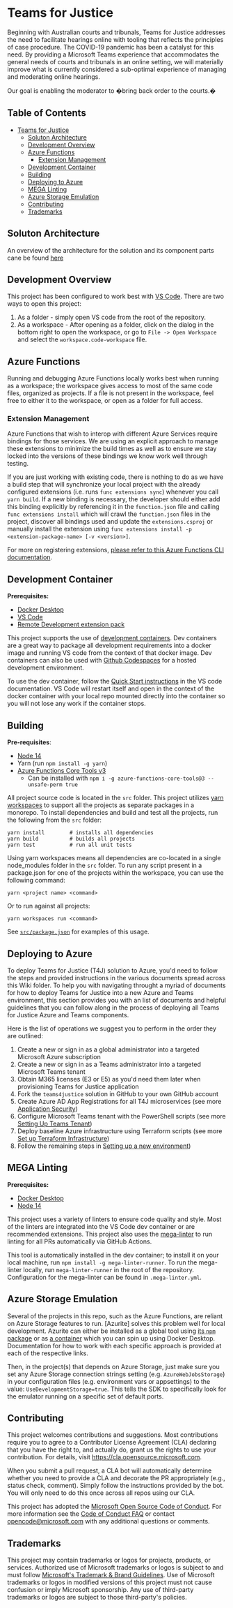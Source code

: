 # Teams for Justice

Beginning with Australian courts and tribunals, Teams for Justice addresses the need to facilitate hearings online with
tooling that reflects the principles of case procedure. The COVID-19 pandemic has been a catalyst for this need.
By providing a Microsoft Teams experience that accommodates the general needs of courts and tribunals in an online setting,
we will materially improve what is currently considered a sub-optimal experience of managing and moderating online hearings.

Our goal is enabling the moderator to �bring back order to the courts.�

## Table of Contents <!-- omit in toc -->

- [Teams for Justice](#teams-for-justice)
  - [Soluton Architecture](#soluton-architecture)
  - [Development Overview](#development-overview)
  - [Azure Functions](#azure-functions)
    - [Extension Management](#extension-management)
  - [Development Container](#development-container)
  - [Building](#building)
  - [Deploying to Azure](#deploying-to-azure)
  - [MEGA Linting](#mega-linting)
  - [Azure Storage Emulation](#azure-storage-emulation)
  - [Contributing](#contributing)
  - [Trademarks](#trademarks)

## Soluton Architecture

An overview of the architecture for the solution and its component parts cane be found [here](docs/wiki/architecture/architecture.md)

## Development Overview

This project has been configured to work best with [VS Code](https://code.visualstudio.com/). There are two ways to open
this project:

1. As a folder - simply open VS code from the root of the repository.
2. As a workspace - After opening as a folder, click on the dialog in the bottom right to open the workspace, or go to
   `File -> Open Workspace` and select the `workspace.code-workspace` file.

## Azure Functions

Running and debugging Azure Functions locally works best when running as a workspace; the workspace gives access to most
of the same code files, organized as projects. If a file is not present in the workspace, feel free to either it to the
workspace, or open as a folder for full access.

### Extension Management

Azure Functions that wish to interop with different Azure Services require bindings for those services. We are using an
explicit approach to manage these extensions to minimize the build times as well as to ensure we stay locked into the
versions of these bindings we know work well through testing.

If you are just working with existing code, there is nothing to do as we have a build step that will synchronize your
local project with the already configured extensions (i.e. runs `func extensions sync`) whenever you call `yarn build`.
If a new binding is necessary, the developer should either add this binding explicitly by referencing it in the
`function.json` file and calling `func extensions install` which will crawl the `function.json` files in the project,
discover all bindings used and update the `extensions.csproj` or manually install the extension using
`func extensions install -p <extension-package-name> [-v <version>]`.

For more on registering extensions, [please refer to this Azure Functions CLI documentation](https://docs.microsoft.com/en-us/azure/azure-functions/functions-run-local?tabs=windows%2Ccsharp%2Cbash#register-extensions).

## Development Container

**Prerequisites:**

- [Docker Desktop](https://www.docker.com/products/docker-desktop)
- [VS Code](https://code.visualstudio.com/)
- [Remote Development extension pack](https://marketplace.visualstudio.com/items?itemName=ms-vscode-remote.vscode-remote-extensionpack)

This project supports the use of [development containers](https://code.visualstudio.com/docs/remote/containers). Dev
containers are a great way to package all development requirements into a docker image and running VS code from the
context of that docker image. Dev containers can also be used with [Github
Codespaces](https://code.visualstudio.com/docs/remote/codespaces) for a hosted development environment.

To use the dev container, follow the [Quick Start
instructions](https://code.visualstudio.com/docs/remote/containers#_quick-start-open-an-existing-folder-in-a-container)
in the VS code documentation. VS Code will restart itself and open in the context of the docker container with your
local repo mounted directly into the container so you will not lose any work if the container stops.

## Building

**Pre-requisites**:

- [Node 14](https://nodejs.org/en/download/)
- Yarn (run `npm install -g yarn`)
- [Azure Functions Core Tools v3](https://docs.microsoft.com/en-us/azure/azure-functions/functions-run-local?tabs=linux%2Ccsharp%2Cbash)
  - Can be installed with `npm i -g azure-functions-core-tools@3 --unsafe-perm true`

All project source code is located in the `src` folder. This project utilizes [yarn
workspaces](https://yarnpkg.com/features/workspaces) to support all the projects as separate packages in a monorepo. To
install dependencies and build and test all the projects, run the following from the `src` folder:

```shell
yarn install        # installs all dependencies
yarn build          # builds all projects
yarn test           # run all unit tests
```

Using yarn workspaces means all dependencies are co-located in a single node_modules folder in the `src` folder. To run
any script present in a package.json for one of the projects within the workspace, you can use the following command:

```shell
yarn <project name> <command>
```

Or to run against all projects:

```shell
yarn workspaces run <command>
```

See [`src/package.json`](src/package.json) for examples of this usage.

## Deploying to Azure

To deploy Teams for Justice (T4J) solution to Azure, you'd need to follow the
steps and provided instructions in the various documents spread across this Wiki
folder. To help you with navigating throught a myriad of documents for how to
deploy Teams for Justice into a new Azure and Teams environment, this section
provides you with an list of documents and helpful guidelines that you can
follow along in the process of deploying all Teams for Justice Azure and Teams
components.

Here is the list of operations we suggest you to perform in the order they are outlined:

1. Create a new or sign in as a global administrator into a targeted Microsoft Azure subscription
2. Create a new or sign in as a Teams administrator into a targeted Microsoft Teams tenant
3. Obtain M365 licenses (E3 or E5) as you'd need them later when provisioning Teams for Justice application
4. Fork the `teams4justice` solution in GitHub to your own GitHub account
5. Create Azure AD App Registrations for all T4J microservices (see more [Application Security](docs/wiki/application-security.md))
6. Configure Microsoft Teams tenant with the PowerShell scripts (see more [Setting Up Teams Tenant](docs/wiki/setting-up-teams-tenant.md))
7. Deploy baseline Azure infrastructure using Terraform scripts (see more [Set up Terraform Infrastructure](./terraform/backend/README.md))
8. Follow the remaining steps in [Setting up a new environment](docs/wiki/setting-up-a-new-environment.md))

## MEGA Linting

**Prerequisites:**

- [Docker Desktop](https://www.docker.com/products/docker-desktop)
- [Node 14](https://nodejs.org/en/download/)

This project uses a variety of linters to ensure code quality and style. Most of the linters are integrated into the VS
Code dev container or are recommended extensions. This project also uses the
[mega-linter](https://github.com/nvuillam/mega-linter/) to run linting for all PRs automatically via GitHub Actions.

This tool is automatically installed in the dev container; to install it on your local machine, run
`npm install -g mega-linter-runner`. To run the mega-linter locally, run `mega-linter-runner` in the root of the
repository. Configuration for the mega-linter can be found in `.mega-linter.yml`.

## Azure Storage Emulation

Several of the projects in this repo, such as the Azure Functions, are reliant on Azure Storage features to run.
[Azurite] solves this problem well for local development. Azurite can either be installed as a global tool using
[its `npm` package](https://www.npmjs.com/package/azurite) or as
[a container](https://hub.docker.com/_/microsoft-azure-storage-azurite) which you can spin up using Docker Desktop.
Documentation for how to work with each specific approach is provided at each of the respective links.

Then, in the project(s) that depends on Azure Storage, just make sure you set any Azure Storage connection strings
setting (e.g. `AzureWebJobsStorage`) in your configuration files (e.g. environment vars or appsettings) to the value:
`UseDevelopmentStorage=true`. This tells the SDK to specifically look for the emulator running on a specific set of
default ports.

## Contributing

This project welcomes contributions and suggestions. Most contributions require you to agree to a
Contributor License Agreement (CLA) declaring that you have the right to, and actually do, grant us
the rights to use your contribution. For details, visit <https://cla.opensource.microsoft.com>.

When you submit a pull request, a CLA bot will automatically determine whether you need to provide
a CLA and decorate the PR appropriately (e.g., status check, comment). Simply follow the instructions
provided by the bot. You will only need to do this once across all repos using our CLA.

This project has adopted the [Microsoft Open Source Code of Conduct](https://opensource.microsoft.com/codeofconduct/).
For more information see the [Code of Conduct FAQ](https://opensource.microsoft.com/codeofconduct/faq/) or
contact [opencode@microsoft.com](mailto:opencode@microsoft.com) with any additional questions or comments.

## Trademarks

This project may contain trademarks or logos for projects, products, or services. Authorized use of Microsoft
trademarks or logos is subject to and must follow
[Microsoft's Trademark & Brand Guidelines](https://www.microsoft.com/en-us/legal/intellectualproperty/trademarks/usage/general).
Use of Microsoft trademarks or logos in modified versions of this project must not cause confusion or imply Microsoft sponsorship.
Any use of third-party trademarks or logos are subject to those third-party's policies.
